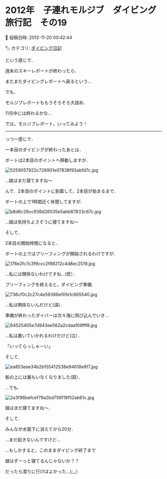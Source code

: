 # 2012年　子連れモルジブ　ダイビング旅行記　その19

📅 投稿日時: 2012-11-20 00:42:44

🏷️ カテゴリ: [ダイビング日記](ce3a7a8d424d112fce83ee85c81a0e344.md)

という感じで．


週末のスキーレポートが終わったら．


またまたダイビングレポートへ戻るという…





でも．


モルジブレポートももうそろそろ大詰め．


11月中には終わるかな…





では，モルジブレポート，いってみよう！


-----


っつー感じで．


一本目のダイビングが終わったあとは．





ボートは2本目のポイントへ移動しますが．




![5259057922c728901e07838f93abfd7c.jpg](images/5259057922c728901e07838f93abfd7c.jpg)




…娘はまだ寝てますね～





んで．2本目のポイントに到着して，2本目が始まるまで．


ボートの上で1時間近く休憩してますが．




![b8d6c28cc936d26535e5abb87833c67c.jpg](images/b8d6c28cc936d26535e5abb87833c67c.jpg)




…娘は気持ちよさそうに寝てますね～





そして．


2本目の開始時間になると．


ボートの上ではブリーフィングが開始されるわけですが．




![176e2fc7c3f9ccc2f98212c4d8ec2519.jpg](images/176e2fc7c3f9ccc2f98212c4d8ec2519.jpg)




…私には関係ないわけですね…(悲）．





ブリーフィングを終えると，ダイビング準備．




![736cf0c2c27c4e59366e10fe1c665540.jpg](images/736cf0c2c27c4e59366e10fe1c665540.jpg)




…私は関係ないんだけど(涙)．





準備が終わったダイバーは次々海に飛び込んでいき…




![64525405e7d943ee562a2cdaaf09fff8.jpg](images/64525405e7d943ee562a2cdaaf09fff8.jpg)




…私は置いていかれるわけだけど(泣）．





「いってらっしゃーい」





そして．




![ea853eae34b2b155412538e94618e8f7.jpg](images/ea853eae34b2b155412538e94618e8f7.jpg)




船の上には誰もいなくなりました(寂）．





…でも．




![2a3f96befcef79a2bd756f19f52ab61c.jpg](images/2a3f96befcef79a2bd756f19f52ab61c.jpg)




娘はまだ寝てますね～．





そして．


みんなが水面下に消えてから20分．


…まだ起きないんですけど…





…もしかすると，このままダイビング終了まで


娘はずーっと寝てるんじゃないか？？





だったら潜りに行けばよかった…(;_;）
